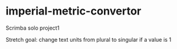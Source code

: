 # imperial-metric-convertor
Scrimba solo project1

Stretch goal: change text units from plural to singular if a value is 1
